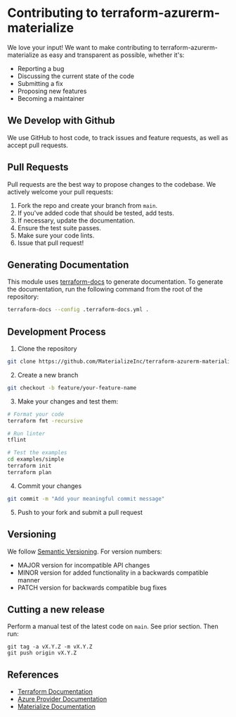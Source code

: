 # Contributing to terraform-azurerm-materialize

We love your input! We want to make contributing to terraform-azurerm-materialize as easy and transparent as possible, whether it's:

- Reporting a bug
- Discussing the current state of the code
- Submitting a fix
- Proposing new features
- Becoming a maintainer

## We Develop with Github
We use GitHub to host code, to track issues and feature requests, as well as accept pull requests.

## Pull Requests
Pull requests are the best way to propose changes to the codebase. We actively welcome your pull requests:

1. Fork the repo and create your branch from `main`.
2. If you've added code that should be tested, add tests.
3. If necessary, update the documentation.
4. Ensure the test suite passes.
5. Make sure your code lints.
6. Issue that pull request!


## Generating Documentation

This module uses [terraform-docs](https://terraform-docs.io/user-guide/introduction/) to generate documentation. To generate the documentation, run the following command from the root of the repository:

```bash
terraform-docs --config .terraform-docs.yml .
```

## Development Process

1. Clone the repository
```bash
git clone https://github.com/MaterializeInc/terraform-azurerm-materialize.git
```

2. Create a new branch
```bash
git checkout -b feature/your-feature-name
```

3. Make your changes and test them:
```bash
# Format your code
terraform fmt -recursive

# Run linter
tflint

# Test the examples
cd examples/simple
terraform init
terraform plan
```

4. Commit your changes
```bash
git commit -m "Add your meaningful commit message"
```

5. Push to your fork and submit a pull request

## Versioning

We follow [Semantic Versioning](https://semver.org/). For version numbers:

- MAJOR version for incompatible API changes
- MINOR version for added functionality in a backwards compatible manner
- PATCH version for backwards compatible bug fixes

## Cutting a new release

Perform a manual test of the latest code on `main`. See prior section. Then run:

    git tag -a vX.Y.Z -m vX.Y.Z
    git push origin vX.Y.Z

## References

- [Terraform Documentation](https://www.terraform.io/docs)
- [Azure Provider Documentation](https://registry.terraform.io/providers/hashicorp/azurerm/latest/docs)
- [Materialize Documentation](https://materialize.com/docs)
